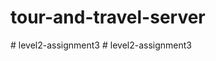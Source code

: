 # tour-and-travel-server
#   l e v e l 2 - a s s i g n m e n t 3  
 #   l e v e l 2 - a s s i g n m e n t 3  
 